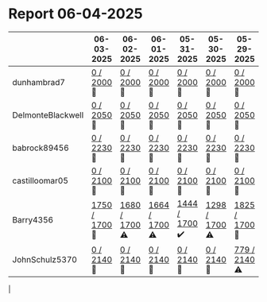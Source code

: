 # Report 06-04-2025
| | 06-03-2025 | 06-02-2025 | 06-01-2025 | 05-31-2025 | 05-30-2025 | 05-29-2025 | 05-28-2025 |
| --- | --- | --- | --- | --- | --- | --- | --- |
| dunhambrad7 | [0 / 2000](https://www.myfitnesspal.com/food/diary/dunhambrad7?date=2025-06-03) :no_entry_sign: | [0 / 2000](https://www.myfitnesspal.com/food/diary/dunhambrad7?date=2025-06-02) :no_entry_sign: | [0 / 2000](https://www.myfitnesspal.com/food/diary/dunhambrad7?date=2025-06-01) :no_entry_sign: | [0 / 2000](https://www.myfitnesspal.com/food/diary/dunhambrad7?date=2025-05-31) :no_entry_sign: | [0 / 2000](https://www.myfitnesspal.com/food/diary/dunhambrad7?date=2025-05-30) :no_entry_sign: | [0 / 2000](https://www.myfitnesspal.com/food/diary/dunhambrad7?date=2025-05-29) :no_entry_sign: | [0 / 2000](https://www.myfitnesspal.com/food/diary/dunhambrad7?date=2025-05-28) :no_entry_sign: |
| DelmonteBlackwell | [0 / 2050](https://www.myfitnesspal.com/food/diary/DelmonteBlackwell?date=2025-06-03) :no_entry_sign: | [0 / 2050](https://www.myfitnesspal.com/food/diary/DelmonteBlackwell?date=2025-06-02) :no_entry_sign: | [0 / 2050](https://www.myfitnesspal.com/food/diary/DelmonteBlackwell?date=2025-06-01) :no_entry_sign: | [0 / 2050](https://www.myfitnesspal.com/food/diary/DelmonteBlackwell?date=2025-05-31) :no_entry_sign: | [0 / 2050](https://www.myfitnesspal.com/food/diary/DelmonteBlackwell?date=2025-05-30) :no_entry_sign: | [0 / 2050](https://www.myfitnesspal.com/food/diary/DelmonteBlackwell?date=2025-05-29) :no_entry_sign: | [0 / 2050](https://www.myfitnesspal.com/food/diary/DelmonteBlackwell?date=2025-05-28) :no_entry_sign: |
| babrock89456 | [0 / 2230](https://www.myfitnesspal.com/food/diary/babrock89456?date=2025-06-03) :no_entry_sign: | [0 / 2230](https://www.myfitnesspal.com/food/diary/babrock89456?date=2025-06-02) :no_entry_sign: | [0 / 2230](https://www.myfitnesspal.com/food/diary/babrock89456?date=2025-06-01) :no_entry_sign: | [0 / 2230](https://www.myfitnesspal.com/food/diary/babrock89456?date=2025-05-31) :no_entry_sign: | [0 / 2230](https://www.myfitnesspal.com/food/diary/babrock89456?date=2025-05-30) :no_entry_sign: | [0 / 2230](https://www.myfitnesspal.com/food/diary/babrock89456?date=2025-05-29) :no_entry_sign: | [0 / 2230](https://www.myfitnesspal.com/food/diary/babrock89456?date=2025-05-28) :no_entry_sign: |
| castilloomar05 | [0 / 2100](https://www.myfitnesspal.com/food/diary/castilloomar05?date=2025-06-03) :no_entry_sign: | [0 / 2100](https://www.myfitnesspal.com/food/diary/castilloomar05?date=2025-06-02) :no_entry_sign: | [0 / 2100](https://www.myfitnesspal.com/food/diary/castilloomar05?date=2025-06-01) :no_entry_sign: | [0 / 2100](https://www.myfitnesspal.com/food/diary/castilloomar05?date=2025-05-31) :no_entry_sign: | [0 / 2100](https://www.myfitnesspal.com/food/diary/castilloomar05?date=2025-05-30) :no_entry_sign: | [0 / 2100](https://www.myfitnesspal.com/food/diary/castilloomar05?date=2025-05-29) :no_entry_sign: | [0 / 2100](https://www.myfitnesspal.com/food/diary/castilloomar05?date=2025-05-28) :no_entry_sign: |
| Barry4356 | [1750 / 1700](https://www.myfitnesspal.com/food/diary/Barry4356?date=2025-06-03) :no_entry_sign: | [1680 / 1700](https://www.myfitnesspal.com/food/diary/Barry4356?date=2025-06-02) :warning: | [1664 / 1700](https://www.myfitnesspal.com/food/diary/Barry4356?date=2025-06-01) :warning: | [1444 / 1700](https://www.myfitnesspal.com/food/diary/Barry4356?date=2025-05-31) :heavy_check_mark: | [1298 / 1700](https://www.myfitnesspal.com/food/diary/Barry4356?date=2025-05-30) :warning: | [1825 / 1700](https://www.myfitnesspal.com/food/diary/Barry4356?date=2025-05-29) :no_entry_sign: | [1772 / 1700](https://www.myfitnesspal.com/food/diary/Barry4356?date=2025-05-28) :no_entry_sign: |
| JohnSchulz5370 | [0 / 2140](https://www.myfitnesspal.com/food/diary/JohnSchulz5370?date=2025-06-03) :no_entry_sign: | [0 / 2140](https://www.myfitnesspal.com/food/diary/JohnSchulz5370?date=2025-06-02) :no_entry_sign: | [0 / 2140](https://www.myfitnesspal.com/food/diary/JohnSchulz5370?date=2025-06-01) :no_entry_sign: | [0 / 2140](https://www.myfitnesspal.com/food/diary/JohnSchulz5370?date=2025-05-31) :no_entry_sign: | [0 / 2140](https://www.myfitnesspal.com/food/diary/JohnSchulz5370?date=2025-05-30) :no_entry_sign: | [779 / 2140](https://www.myfitnesspal.com/food/diary/JohnSchulz5370?date=2025-05-29) :warning: | [0 / 2140](https://www.myfitnesspal.com/food/diary/JohnSchulz5370?date=2025-05-28) :no_entry_sign: |
|